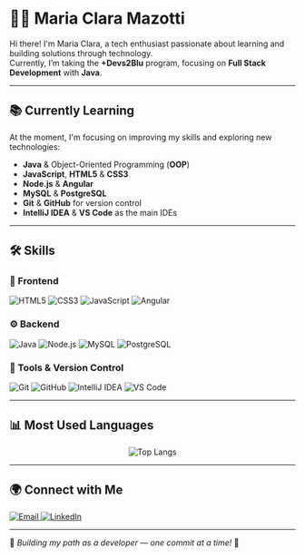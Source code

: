 # 👩‍💻 Maria Clara Mazotti

Hi there! I'm Maria Clara, a tech enthusiast passionate about learning and building solutions through technology.  
Currently, I’m taking the **+Devs2Blu** program, focusing on **Full Stack Development** with **Java**.

---

## 📚 Currently Learning

At the moment, I'm focusing on improving my skills and exploring new technologies:

- **Java** & Object-Oriented Programming (**OOP**) 
- **JavaScript**, **HTML5** & **CSS3**  
- **Node.js** & **Angular**  
- **MySQL** & **PostgreSQL**   
- **Git** & **GitHub** for version control
- **IntelliJ IDEA** & **VS Code** as the main IDEs

---

## 🛠 Skills

### 🎨 Frontend  
![HTML5](https://img.shields.io/badge/HTML5-E34F26?style=for-the-badge&logo=html5&logoColor=white) 
![CSS3](https://img.shields.io/badge/CSS3-1572B6?style=for-the-badge&logo=csswizardry&logoColor=white)
![JavaScript](https://img.shields.io/badge/JavaScript-F7DF1E?style=for-the-badge&logo=javascript&logoColor=black) 
![Angular](https://img.shields.io/badge/Angular-DD0031?style=for-the-badge&logo=angular&logoColor=white)  

### ⚙️ Backend  
![Java](https://img.shields.io/badge/Java-ED8B00?style=for-the-badge&logo=openjdk&logoColor=white) 
![Node.js](https://img.shields.io/badge/Node.js-43853D?style=for-the-badge&logo=node.js&logoColor=white) 
![MySQL](https://img.shields.io/badge/MySQL-4479A1?style=for-the-badge&logo=mysql&logoColor=white)
![PostgreSQL](https://img.shields.io/badge/PostgreSQL-316192?style=for-the-badge&logo=postgresql&logoColor=white)

### 🔧 Tools & Version Control
![Git](https://img.shields.io/badge/Git-F05032?style=for-the-badge&logo=git&logoColor=white) 
![GitHub](https://img.shields.io/badge/GitHub-181717?style=for-the-badge&logo=github&logoColor=white) 
![IntelliJ IDEA](https://img.shields.io/badge/IntelliJ%20IDEA-000000?style=for-the-badge&logo=intellij-idea&logoColor=white)
![VS Code](https://img.shields.io/badge/VS%20Code-007ACC?style=for-the-badge&logo=visual-studio-code&logoColor=white) 

---

## 📊 Most Used Languages
<div align="center">

![Top Langs](https://github-readme-stats.vercel.app/api/top-langs/?username=Wazotti&layout=compact&theme=dark)  

</div>

---

## 🌍 Connect with Me

<p align="left">
  <a href="mailto:claramazotti@gmail.com">
    <img src="https://img.shields.io/badge/Email-D14836?style=for-the-badge&logo=gmail&logoColor=white" alt="Email" />
  </a>
  <a href="https://www.linkedin.com/in/maria-clara-mazotti-74071a268/" target="_blank">
    <img src="https://img.shields.io/badge/LinkedIn-0077B5?style=for-the-badge&logo=linkedin&logoColor=white" alt="LinkedIn" />
  </a>
</p>

---

🚀 *Building my path as a developer — one commit at a time!* 🚀

